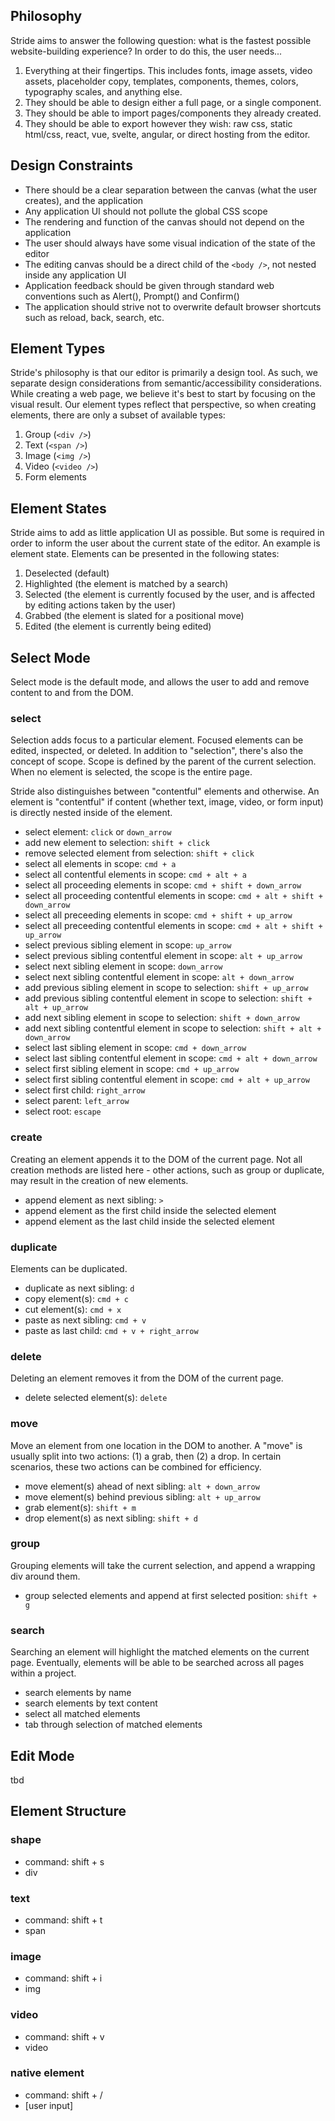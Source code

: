 ## Philosophy

Stride aims to answer the following question: what is the fastest possible website-building experience?
In order to do this, the user needs...

1. Everything at their fingertips. This includes fonts, image assets, video assets, placeholder copy, templates, components, themes, colors, typography scales, and anything else.
2. They should be able to design either a full page, or a single component.
3. They should be able to import pages/components they already created.
4. They should be able to export however they wish: raw css, static html/css, react, vue, svelte, angular, or direct hosting from the editor.

## Design Constraints

- There should be a clear separation between the canvas (what the user creates), and the application
- Any application UI should not pollute the global CSS scope
- The rendering and function of the canvas should not depend on the application
- The user should always have some visual indication of the state of the editor
- The editing canvas should be a direct child of the `<body />`, not nested inside any application UI
- Application feedback should be given through standard web conventions such as Alert(), Prompt() and Confirm()
- The application should strive not to overwrite default browser shortcuts such as reload, back, search, etc.

## Element Types

Stride's philosophy is that our editor is primarily a design tool.
As such, we separate design considerations from semantic/accessibility considerations.
While creating a web page, we believe it's best to start by focusing on the visual result.
Our element types reflect that perspective, so when creating elements, there are only a subset of available types:

1. Group (`<div />`)
2. Text (`<span />`)
3. Image (`<img />`)
4. Video (`<video />`)
5. Form elements

## Element States

Stride aims to add as little application UI as possible.
But some is required in order to inform the user about the current state of the editor.
An example is element state.
Elements can be presented in the following states:

1. Deselected (default)
2. Highlighted (the element is matched by a search)
3. Selected (the element is currently focused by the user, and is affected by editing actions taken by the user)
4. Grabbed (the element is slated for a positional move)
5. Edited (the element is currently being edited)

## Select Mode

Select mode is the default mode, and allows the user to add and remove content to and from the DOM.

### select

Selection adds focus to a particular element.
Focused elements can be edited, inspected, or deleted.
In addition to "selection", there's also the concept of scope.
Scope is defined by the parent of the current selection.
When no element is selected, the scope is the entire page.

Stride also distinguishes between "contentful" elements and otherwise.
An element is "contentful" if content (whether text, image, video, or form input) is directly nested inside of the element.

- select element: `click` or `down_arrow`
- add new element to selection: `shift + click`
- remove selected element from selection: `shift + click`
- select all elements in scope: `cmd + a`
- select all contentful elements in scope: `cmd + alt + a`
- select all proceeding elements in scope: `cmd + shift + down_arrow`
- select all proceeding contentful elements in scope: `cmd + alt + shift + down_arrow`
- select all preceeding elements in scope: `cmd + shift + up_arrow`
- select all preceeding contentful elements in scope: `cmd + alt + shift + up_arrow`
- select previous sibling element in scope: `up_arrow`
- select previous sibling contentful element in scope: `alt + up_arrow`
- select next sibling element in scope: `down_arrow`
- select next sibling contentful element in scope: `alt + down_arrow`
- add previous sibling element in scope to selection: `shift + up_arrow`
- add previous sibling contentful element in scope to selection: `shift + alt + up_arrow`
- add next sibling element in scope to selection: `shift + down_arrow`
- add next sibling contentful element in scope to selection: `shift + alt + down_arrow`
- select last sibling element in scope: `cmd + down_arrow`
- select last sibling contentful element in scope: `cmd + alt + down_arrow`
- select first sibling element in scope: `cmd + up_arrow`
- select first sibling contentful element in scope: `cmd + alt + up_arrow`
- select first child: `right_arrow`
- select parent: `left_arrow`
- select root: `escape`

### create

Creating an element appends it to the DOM of the current page.
Not all creation methods are listed here - other actions, such as group or duplicate, may result in the creation of new elements.

- append element as next sibling: `>`
- append element as the first child inside the selected element
- append element as the last child inside the selected element
  <!-- - create element of specific type -->
  <!-- - append element as previous sibling -->
  <!-- - append element as last sibling -->
  <!-- - append element as first sibling -->

### duplicate

Elements can be duplicated.

- duplicate as next sibling: `d`
- copy element(s): `cmd + c`
- cut element(s): `cmd + x`
- paste as next sibling: `cmd + v`
- paste as last child: `cmd + v + right_arrow`
  <!-- - duplicate as previous sibling -->
  <!-- - duplicate as last sibling -->
  <!-- - duplicate as first sibling -->
  <!-- - duplicate as last child -->
  <!-- - duplicate as first child -->
  <!-- - paste as previous sibling -->
  <!-- - paste as last sibling -->
  <!-- - paste as first sibling -->
  <!-- - paste as first child -->

### delete

Deleting an element removes it from the DOM of the current page.

- delete selected element(s): `delete`

### move

Move an element from one location in the DOM to another.
A "move" is usually split into two actions: (1) a grab, then (2) a drop.
In certain scenarios, these two actions can be combined for efficiency.

- move element(s) ahead of next sibling: `alt + down_arrow`
- move element(s) behind previous sibling: `alt + up_arrow`
- grab element(s): `shift + m`
- drop element(s) as next sibling: `shift + d`
  <!-- - drop element(s) as previous sibling -->
  <!-- - drop element(s) as last sibling -->
  <!-- - drop element(s) as first sibling -->
  <!-- - drop element(s) as last child -->
  <!-- - drop element(s) as first child -->

### group

Grouping elements will take the current selection, and append a wrapping div around them.

- group selected elements and append at first selected position: `shift + g`
  <!-- - group selected elements and append at last selected position -->
  <!-- - group selected elements and perform a grab -->

### search

Searching an element will highlight the matched elements on the current page.
Eventually, elements will be able to be searched across all pages within a project.

- search elements by name
- search elements by text content
- select all matched elements
- tab through selection of matched elements

## Edit Mode

tbd

## Element Structure

### shape

- command: shift + s
- div

### text

- command: shift + t
- span

### image

- command: shift + i
- img

### video

- command: shift + v
- video

### native element

- command: shift + /
- [user input]
